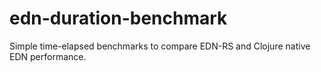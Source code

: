 # edn-duration-benchmark
Simple time-elapsed benchmarks to compare EDN-RS and Clojure native EDN performance.
